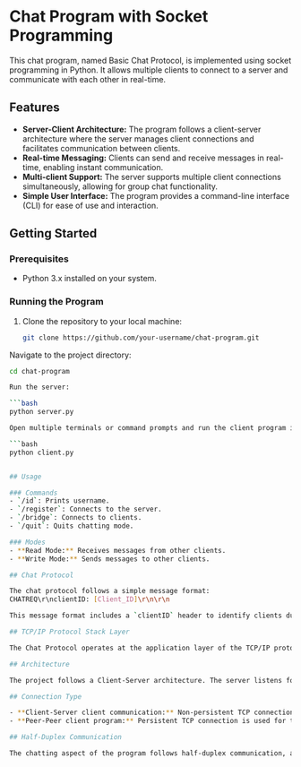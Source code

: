 # Chat Program with Socket Programming

This chat program, named Basic Chat Protocol, is implemented using socket programming in Python. It allows multiple clients to connect to a server and communicate with each other in real-time.

## Features

- **Server-Client Architecture:** The program follows a client-server architecture where the server manages client connections and facilitates communication between clients.
- **Real-time Messaging:** Clients can send and receive messages in real-time, enabling instant communication.
- **Multi-client Support:** The server supports multiple client connections simultaneously, allowing for group chat functionality.
- **Simple User Interface:** The program provides a command-line interface (CLI) for ease of use and interaction.

## Getting Started

### Prerequisites
- Python 3.x installed on your system.

### Running the Program
1. Clone the repository to your local machine:
   ```bash
   git clone https://github.com/your-username/chat-program.git

Navigate to the project directory:

```bash
cd chat-program

Run the server:

```bash
python server.py

Open multiple terminals or command prompts and run the client program in each:

```bash
python client.py


## Usage

### Commands
- `/id`: Prints username.
- `/register`: Connects to the server.
- `/bridge`: Connects to clients.
- `/quit`: Quits chatting mode.

### Modes
- **Read Mode:** Receives messages from other clients.
- **Write Mode:** Sends messages to other clients.

## Chat Protocol

The chat protocol follows a simple message format:
CHATREQ\r\nclientID: [Client_ID]\r\n\r\n

This message format includes a `clientID` header to identify clients during chat sessions.

## TCP/IP Protocol Stack Layer

The Chat Protocol operates at the application layer of the TCP/IP protocol stack, which is suitable for implementing chat applications.

## Architecture

The project follows a Client-Server architecture. The server listens for incoming connections from clients and handles their requests. When in Chat mode, the peers operate as both clients and servers, allowing bidirectional communication.

## Connection Type

- **Client-Server client communication:** Non-persistent TCP connections are used, where each connection is short-lived and closed after communication.
- **Peer-Peer client program:** Persistent TCP connection is used for the duration of the chat session.

## Half-Duplex Communication

The chatting aspect of the program follows half-duplex communication, allowing data transmission in both directions alternately.
